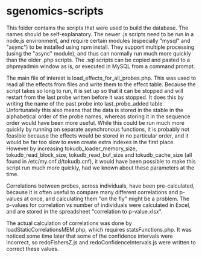 # sgenomics-scripts

This folder contains the scripts that were used to build the database. The names should be self-explanatory. The newer .js scripts need to be run in a node.js environment, and require certain modules (especially "mysql" and "async") to be installed using npm install. They support multiple processing (using the "async" module), and thus can normally run much more quickly than the older .php scripts. The .sql scripts can be copied and pasted to a phpmyadmin window as is, or executed in MySQL from a command prompt.

The main file of interest is load_effects_for_all_probes.php. This was used to read all the effects from files and write them to the effect table. Because the script takes so long to run, it is set up so that it can be stopped and will restart from the last probe written before it was stopped. It does this by writing the name of the past probe into last_probe_added table. Unfortunately this also means that the data is stored in the stable in the alphabetical order of the probe names, whereas storing it in the sequence order would have been more useful.  While this could be run much more quickly by running on separate asynchronous functions, it is probably not feasible because the effects would be stored in no particular order, and it would be far too slow to even create extra indexes in the first place. However by increasing tokudb_loader_memory_size, tokudb_read_block_size, tokudb_read_buf_size and tokudb_cache_size (all found in /etc/my.cnf.d/tokudb.cnf), it would have been possible to make this script run much more quickly, had we known about these parameters at the time.

Correlations between probes, across individuals, have been pre-calculated, because it is often useful to compare many different correlations and p-values at once, and calculating them "on the fly" might be a problem.  The p-values for correlation vs number of individuals were calculated in Excel, and are stored in the spreadsheet "correlation to p-value.xlsx".

The actual calculation of correlations was done by loadStaticCorrelationsMEM.php, which requires statsFunctions.php. It was noticed some time later that some of the confidence intervals were incorrect, so redoFishersZ.js and redoConfidenceIntervals.js were written to correct these values.
